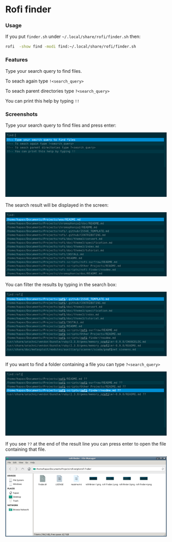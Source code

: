 # Rofi finder

### Usage
If you put ```finder.sh``` under ```~/.local/share/rofi/finder.sh``` then:

```bash
rofi  -show find -modi find:~/.local/share/rofi/finder.sh
```
### Features
Type your search query to find files.

To seach again type ```!<search_query>```

To seach parent directories type ```?<search_query>```

You can print this help by typing ```!!```

### Screenshots

Type your search query to find files and press enter:

![Rofi Finder 1](rofi-finder-1.png)

The search result will be displayed in the screen:

![Rofi Finder 2](rofi-finder-2.png)

You can filter the results by typing in the search box:

![Rofi Finder 3](rofi-finder-3.png)

If you want to find a folder containing a file you can type ```?<search_query>```

![Rofi Finder 4](rofi-finder-4.png)

If you see ```??``` at the end of the result line you can press enter to open the file containing that file.

![Rofi Finder 5](rofi-finder-5.png)

